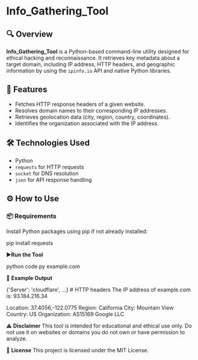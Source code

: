 # Info_Gathering_Tool

## 🔍 Overview

**Info_Gathering_Tool** is a Python-based command-line utility designed for ethical hacking and reconnaissance. It retrieves key metadata about a target domain, including IP address, HTTP headers, and geographic information by using the `ipinfo.io` API and native Python libraries.

## 🚀 Features

- Fetches HTTP response headers of a given website.
- Resolves domain names to their corresponding IP addresses.
- Retrieves geolocation data (city, region, country, coordinates).
- Identifies the organization associated with the IP address.

## 🛠 Technologies Used

- Python
- `requests` for HTTP requests
- `socket` for DNS resolution
- `json` for API response handling

## ⚙️ How to Use

### 📦 Requirements
Install Python packages using pip if not already installed:

pip install requests

▶️**Run the Tool**

python code.py example.com

📌 **Example Output**

{'Server': 'cloudflare', ...}  # HTTP headers
The IP address of example.com is: 93.184.216.34

Location: 37.4056,-122.0775
Region: California
City: Mountain View
Country: US
Organization: AS15169 Google LLC

⚠️ **Disclaimer**
This tool is intended for educational and ethical use only. Do not use it on websites or domains you do not own or have permission to analyze.

📃 **License**
This project is licensed under the MIT License.
